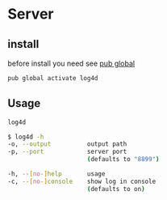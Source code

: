 # Server

## install

before install you need see [pub global](https://www.dartlang.org/tools/pub/cmd/pub-global)

```bash
pub global activate log4d
```

## Usage

```bash
log4d
```


```bash
$ log4d -h
-o, --output          output path
-p, --port            server port
                      (defaults to "8899")

-h, --[no-]help       usage
-c, --[no-]console    show log in console
                      (defaults to on)
```